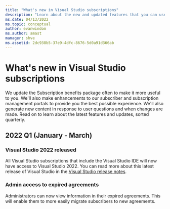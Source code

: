 ```yaml
---
title: "What's new in Visual Studio subscriptions"
description: "Learn about the new and updated features that you can use to manage Visual Studio subscriptions."
ms.date: 04/13/2022
ms.topic: conceptual
author: evanwindom
ms.author: amast
manager: shve
ms.assetid: 2dc938b5-37e9-4dfc-8676-5d0a91d366ab
---
```


# What's new in Visual Studio subscriptions
We update the Subscription benefits package often to make it more useful to you. We'll also make enhancements to our subscriber and subscription management portals to provide you the best possible experience.  We'll also generate new content in response to user questions and when changes are made.  Read on to learn about the latest features and updates, sorted quarterly.

## 2022 Q1 (January - March)

### Visual Studio 2022 released
All Visual Studio subscriptions that include the Visual Studio IDE will now have access to Visual Studio 2022. You can read more about this latest release of Visual Studio in the [Visual Studio release notes](https://docs.microsoft.com/visualstudio/releases/2022/release-notes).

### Admin access to expired agreements
Administrators can now view information in their expired agreements.  This will enable them to more easily migrate subscribers to new agreements.  
